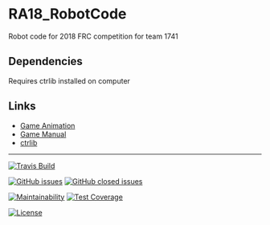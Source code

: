 # RA18_RobotCode
Robot code for 2018 FRC competition for team 1741

## Dependencies
Requires ctrlib installed on computer

## Links
* [Game Animation](https://www.youtube.com/watch?v=HZbdwYiCY74)
* [Game Manual](https://www.firstinspires.org/resource-library/frc/competition-manual-qa-system)
* [ctrlib](http://www.ctr-electronics.com/control-system/hro.html#product_tabs_technical_resources)

---

[![Travis Build](https://api.travis-ci.org/RAR1741/RA18_RobotCode.svg?branch=master)](https://travis-ci.org/RAR1741/RA18_RobotCode#)

[![GitHub issues](https://img.shields.io/github/issues/RAR1741/RA18_RobotCode.svg)](https://github.com/RAR1741/RA18_RobotCode/issues?q=is%3Aopen+is%3Aissue)
[![GitHub closed issues](https://img.shields.io/github/issues-closed/RAR1741/RA18_RobotCode.svg)](https://github.com/RAR1741/RA18_RobotCode/issues?q=is%3Aissue+is%3Aclosed)

[![Maintainability](https://api.codeclimate.com/v1/badges/e81a181eef93b6eda292/maintainability)](https://codeclimate.com/repos/5a5d29d998756a02b6002673/maintainability)
[![Test Coverage](https://api.codeclimate.com/v1/badges/e81a181eef93b6eda292/test_coverage)](https://codeclimate.com/repos/5a5d29d998756a02b6002673/test_coverage)

[![License](http://img.shields.io/:license-MIT-blue.svg?style=flat)](LICENSE)
